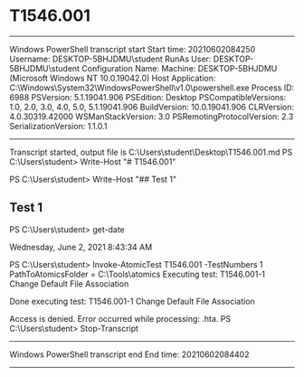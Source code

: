 # T1546.001

**********************
Windows PowerShell transcript start
Start time: 20210602084250
Username: DESKTOP-5BHJDMU\student
RunAs User: DESKTOP-5BHJDMU\student
Configuration Name: 
Machine: DESKTOP-5BHJDMU (Microsoft Windows NT 10.0.19042.0)
Host Application: C:\Windows\System32\WindowsPowerShell\v1.0\powershell.exe
Process ID: 6988
PSVersion: 5.1.19041.906
PSEdition: Desktop
PSCompatibleVersions: 1.0, 2.0, 3.0, 4.0, 5.0, 5.1.19041.906
BuildVersion: 10.0.19041.906
CLRVersion: 4.0.30319.42000
WSManStackVersion: 3.0
PSRemotingProtocolVersion: 2.3
SerializationVersion: 1.1.0.1
**********************
Transcript started, output file is C:\Users\student\Desktop\T1546.001.md
PS C:\Users\student> Write-Host "# T1546.001"

PS C:\Users\student> Write-Host "## Test 1"

## Test 1
PS C:\Users\student> get-date

Wednesday, June 2, 2021 8:43:34 AM


PS C:\Users\student> Invoke-AtomicTest T1546.001 -TestNumbers 1
PathToAtomicsFolder = C:\Tools\atomics
Executing test:
T1546.001-1 Change Default File Association

Done executing test:
T1546.001-1 Change Default File Association

Access is denied.
Error occurred while processing: .hta.
PS C:\Users\student> Stop-Transcript
**********************
Windows PowerShell transcript end
End time: 20210602084402
**********************
